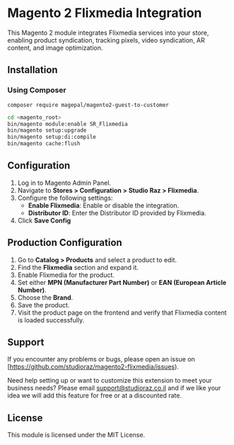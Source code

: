 # Magento 2 Flixmedia Integration

This Magento 2 module integrates Flixmedia services into your store, enabling product syndication, tracking pixels, video syndication, AR content, and image optimization.

## Installation

### Using Composer

```
composer require magepal/magento2-guest-to-customer
```

```sh
cd <magento_root>
bin/magento module:enable SR_Flixmedia
bin/magento setup:upgrade
bin/magento setup:di:compile
bin/magento cache:flush
```

## Configuration

1. Log in to Magento Admin Panel.
2. Navigate to **Stores > Configuration > Studio Raz > Flixmedia**.
3. Configure the following settings:
   - **Enable Flixmedia**: Enable or disable the integration.
   - **Distributor ID**: Enter the Distributor ID provided by Flixmedia.
4. Click **Save Config**

## Production Configuration

1. Go to **Catalog > Products** and select a product to edit.
2. Find the **Flixmedia** section and expand it.
3. Enable Flixmedia for the product.
4. Set either **MPN (Manufacturer Part Number)** or **EAN (European Article Number)**.
5. Choose the **Brand**.
6. Save the product.
7. Visit the product page on the frontend and verify that Flixmedia content is loaded successfully.

## Support

If you encounter any problems or bugs, please open an issue on [https://github.com/studioraz/magento2-flixmedia/issues).

Need help setting up or want to customize this extension to meet your business needs? Please email support@studioraz.co.il and if we like your idea we will add this feature for free or at a discounted rate.

## License

This module is licensed under the MIT License.


